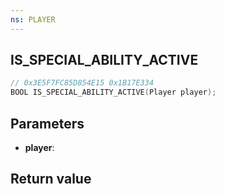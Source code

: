 ```yaml
---
ns: PLAYER
---
```

## IS_SPECIAL_ABILITY_ACTIVE

```c
// 0x3E5F7FC85D854E15 0x1B17E334
BOOL IS_SPECIAL_ABILITY_ACTIVE(Player player);
```


## Parameters
* **player**: 

## Return value
